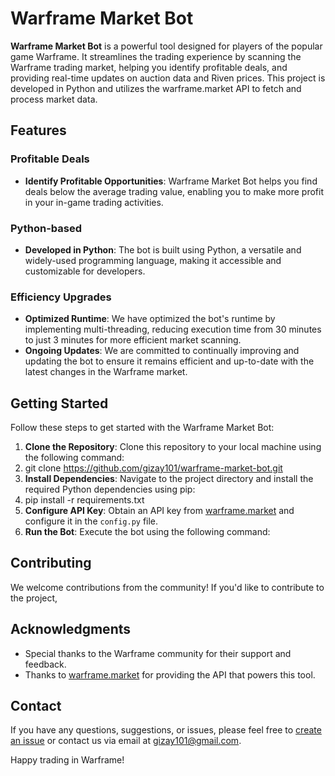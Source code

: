 # Warframe Market Bot

**Warframe Market Bot** is a powerful tool designed for players of the popular game Warframe. It streamlines the trading experience by scanning the Warframe trading market, helping you identify profitable deals, and providing real-time updates on auction data and Riven prices. This project is developed in Python and utilizes the warframe.market API to fetch and process market data.

## Features

### Profitable Deals
- **Identify Profitable Opportunities**: Warframe Market Bot helps you find deals below the average trading value, enabling you to make more profit in your in-game trading activities.

### Python-based
- **Developed in Python**: The bot is built using Python, a versatile and widely-used programming language, making it accessible and customizable for developers.

### Efficiency Upgrades
- **Optimized Runtime**: We have optimized the bot's runtime by implementing multi-threading, reducing execution time from 30 minutes to just 3 minutes for more efficient market scanning.
- **Ongoing Updates**: We are committed to continually improving and updating the bot to ensure it remains efficient and up-to-date with the latest changes in the Warframe market.

## Getting Started

Follow these steps to get started with the Warframe Market Bot:

1. **Clone the Repository**: Clone this repository to your local machine using the following command:
2. git clone https://github.com/gizay101/warframe-market-bot.git
3. **Install Dependencies**: Navigate to the project directory and install the required Python dependencies using pip:
4. pip install -r requirements.txt
5. **Configure API Key**: Obtain an API key from [warframe.market](https://warframe.market/) and configure it in the `config.py` file.
6. **Run the Bot**: Execute the bot using the following command:


## Contributing

We welcome contributions from the community! If you'd like to contribute to the project,

## Acknowledgments

- Special thanks to the Warframe community for their support and feedback.
- Thanks to [warframe.market](https://warframe.market/) for providing the API that powers this tool.

## Contact

If you have any questions, suggestions, or issues, please feel free to [create an issue](https://github.com/gizay101/warframe-market-bot/issues) or contact us via email at gizay101@gmail.com.

Happy trading in Warframe!


